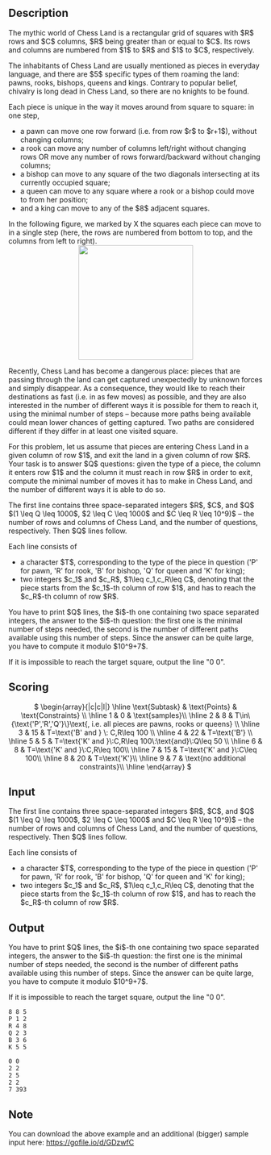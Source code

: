 ## Description

<div><p>The mythic world of Chess Land is a rectangular grid of squares with $R$ rows and $C$ columns, $R$ being greater than or equal to $C$. Its rows and columns are numbered from $1$ to $R$ and $1$ to $C$, respectively. </p><p>The inhabitants of Chess Land are usually mentioned as <span class="tex-font-style-underline">pieces</span> in everyday language, and there are $5$ specific types of them roaming the land: pawns, rooks, bishops, queens and kings. Contrary to popular belief, chivalry is long dead in Chess Land, so there are no knights to be found.</p><p>Each piece is unique in the way it moves around from square to square: in one step, </p><ul> <li> a pawn can move one row forward (i.e. from row $r$ to $r+1$), without changing columns; </li><li> a rook can move any number of columns left/right without changing rows OR move any number of rows forward/backward without changing columns; </li><li> a bishop can move to any square of the two diagonals intersecting at its currently occupied square; </li><li> a queen can move to any square where a rook or a bishop could move to from her position; </li><li> and a king can move to any of the $8$ adjacent squares. </li></ul> In the following figure, we marked by X the squares each piece can move to in a single step (here, the rows are numbered from bottom to top, and the columns from left to right).<center> <img class="tex-graphics" height="227px" src="file://Z3mCYmJB.png" style="max-width: 100.0%;max-height: 100.0%;"> </center><p>Recently, Chess Land has become a dangerous place: pieces that are passing through the land can get captured unexpectedly by unknown forces and simply disappear. As a consequence, they would like to reach their destinations as fast (i.e. in as few moves) as possible, and they are also interested in the number of different ways it is possible for them to reach it, using the minimal number of steps – because more paths being available could mean lower chances of getting captured. Two paths are considered different if they differ in at least one visited square.</p><p>For this problem, let us assume that pieces are entering Chess Land in a given column of row $1$, and exit the land in a given column of row $R$. Your task is to answer $Q$ questions: given the type of a piece, the column it enters row $1$ and the column it must reach in row $R$ in order to exit, compute the minimal number of moves it has to make in Chess Land, and the number of different ways it is able to do so.</p></div><div class="input-specification"><p>The first line contains three space-separated integers $R$, $C$, and $Q$ $(1 \leq Q \leq 1000$, $2 \leq C \leq 1000$ and $C \leq R \leq 10^9)$ – the number of rows and columns of Chess Land, and the number of questions, respectively. Then $Q$ lines follow.</p><p>Each line consists of </p><ul> <li> a character $T$, corresponding to the type of the piece in question ('P' for pawn, 'R' for rook, 'B' for bishop, 'Q' for queen and 'K' for king); </li><li> two integers $c_1$ and $c_R$, $1\leq c_1,c_R\leq C$, denoting that the piece starts from the $c_1$-th column of row $1$, and has to reach the $c_R$-th column of row $R$. </li></ul></div><div class="output-specification"><p>You have to print $Q$ lines, the $i$-th one containing two space separated integers, the answer to the $i$-th question: the first one is the minimal number of steps needed, the second is the number of different paths available using this number of steps. Since the answer can be quite large, you have to compute it modulo $10^9+7$.</p><p>If it is impossible to reach the target square, output the line "0 0".</p></div><div><h2>Scoring</h2><center> $ \begin{array}{|c|c|l|} \hline \text{Subtask} &amp; \text{Points} &amp; \text{Constraints} \\ \hline 1 &amp; 0 &amp; \text{samples}\\ \hline 2 &amp; 8 &amp; T\in\{\text{'P','R','Q'}\}\text{, i.e. all pieces are pawns, rooks or queens} \\ \hline 3 &amp; 15 &amp; T=\text{'B' and } \: C,R\leq 100 \\ \hline 4 &amp; 22 &amp; T=\text{'B'} \\ \hline 5 &amp; 5 &amp; T=\text{'K' and }\:C,R\leq 100\:\text{and}\:Q\leq 50 \\ \hline 6 &amp; 8 &amp; T=\text{'K' and }\:C,R\leq 100\\ \hline 7 &amp; 15 &amp; T=\text{'K' and }\:C\leq 100\\ \hline 8 &amp; 20 &amp; T=\text{'K'}\\ \hline 9 &amp; 7 &amp; \text{no additional constraints}\\ \hline \end{array} $ </center></div>

## Input

<p>The first line contains three space-separated integers $R$, $C$, and $Q$ $(1 \leq Q \leq 1000$, $2 \leq C \leq 1000$ and $C \leq R \leq 10^9)$ – the number of rows and columns of Chess Land, and the number of questions, respectively. Then $Q$ lines follow.</p><p>Each line consists of </p><ul> <li> a character $T$, corresponding to the type of the piece in question ('P' for pawn, 'R' for rook, 'B' for bishop, 'Q' for queen and 'K' for king); </li><li> two integers $c_1$ and $c_R$, $1\leq c_1,c_R\leq C$, denoting that the piece starts from the $c_1$-th column of row $1$, and has to reach the $c_R$-th column of row $R$. </li></ul>

## Output

<p>You have to print $Q$ lines, the $i$-th one containing two space separated integers, the answer to the $i$-th question: the first one is the minimal number of steps needed, the second is the number of different paths available using this number of steps. Since the answer can be quite large, you have to compute it modulo $10^9+7$.</p><p>If it is impossible to reach the target square, output the line "0 0".</p>





```input1
8 8 5
P 1 2
R 4 8
Q 2 3
B 3 6
K 5 5
```




```output1
0 0
2 2
2 5
2 2
7 393
```



## Note

<p>You can download the above example and an additional (bigger) sample input here: <a href="https://gofile.io/d/GDzwfC">https://gofile.io/d/GDzwfC</a></p>
